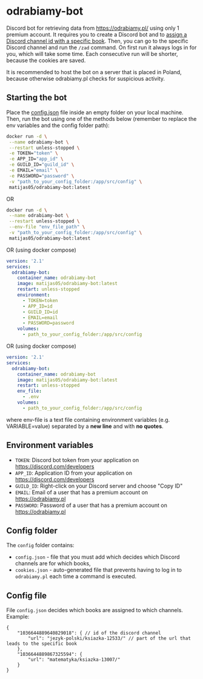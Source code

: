 # odrabiamy-bot

Discord bot for retrieving data from <https://odrabiamy.pl/> using only 1 premium account. It requires you to create a Discord bot and to [assign a Discord channel id with a specific book](#config-file). Then, you can go to the specific Discord channel and run the `/zad` command. On first run it always logs in for you, which will take some time. Each consecutive run will be shorter, because the cookies are saved.

It is recommended to host the bot on a server that is placed in Poland, because otherwise odrabiamy.pl checks for suspicious activity.

## Starting the bot

Place the [config.json](#config-file) file inside an empty folder on your local machine. Then, run the bot using one of the methods below (remember to replace the env variables and the config folder path):

```bash
docker run -d \
 --name odrabiamy-bot \
 --restart unless-stopped \
 -e TOKEN="token" \
 -e APP_ID="app_id" \
 -e GUILD_ID="guild_id" \
 -e EMAIL="email" \
 -e PASSWORD="password" \
 -v "path_to_your_config_folder:/app/src/config" \
 matijas05/odrabiamy-bot:latest
```

OR

```bash
docker run -d \
 --name odrabiamy-bot \
 --restart unless-stopped \
 --env-file "env_file_path" \
 -v "path_to_your_config_folder:/app/src/config" \
 matijas05/odrabiamy-bot:latest
```

OR (using docker compose)

```yaml
version: '2.1'
services:
  odrabiamy-bot:
    container_name: odrabiamy-bot
    image: matijas05/odrabiamy-bot:latest
    restart: unless-stopped
    environment:
      - TOKEN=token
      - APP_ID=id
      - GUILD_ID=id
      - EMAIL=email
      - PASSWORD=password
    volumes:
      - path_to_your_config_folder:/app/src/config
```

OR (using docker compose)

```yaml
version: '2.1'
services:
  odrabiamy-bot:
    container_name: odrabiamy-bot
    image: matijas05/odrabiamy-bot:latest
    restart: unless-stopped
    env_file:
      - .env
    volumes:
      - path_to_your_config_folder:/app/src/config
```

where env-file is a text file containing environment variables (e.g. VARIABLE=value) separated by a **new line** and with **no quotes**.

## Environment variables

- `TOKEN`: Discord bot token from your application on <https://discord.com/developers>
- `APP_ID`: Application ID from your application on <https://discord.com/developers>
- `GUILD_ID`: Right-click on your Discord server and choose "Copy ID"
- `EMAIL`: Email of a user that has a premium account on <https://odrabiamy.pl>
- `PASSWORD`: Password of a user that has a premium account on <https://odrabiamy.pl>

## Config folder

The `config` folder contains:

- `config.json` - file that you must add which decides which Discord channels are for which books,
- `cookies.json` - auto-generated file that prevents having to log in to `odrabiamy.pl` each time a command is executed.

## Config file
File `config.json` decides which books are assigned to which channels. Example:
```jsonc
{
	"1036644889640829018": { // id of the discord channel
		"url": "jezyk-polski/ksiazka-12533/" // part of the url that leads to the specific book
	},
	"1036644889867325594": {
		"url": "matematyka/ksiazka-13007/"
	}
}
```
